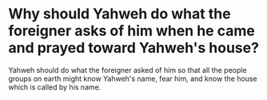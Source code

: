 # Why should Yahweh do what the foreigner asks of him when he came and prayed toward Yahweh's house?

Yahweh should do what the foreigner asked of him so that all the people groups on earth might know Yahweh's name, fear him, and know the house which is called by his name. 